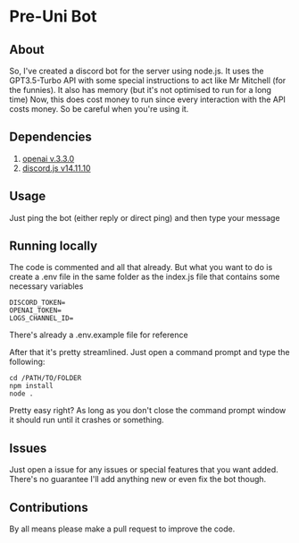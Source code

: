 # Pre-Uni Bot

## About
So, I've created a discord bot for the server using node.js.
It uses the GPT3.5-Turbo API with some special instructions to act like Mr Mitchell (for the funnies).
It also has memory (but it's not optimised to run for a long time)
Now, this does cost money to run since every interaction with the API costs money.
So be careful when you're using it.

## Dependencies
1. [openai v.3.3.0](https://www.npmjs.com/package/openai)
2. [discord.js v14.11.10](https://old.discordjs.dev/#/)

## Usage
Just ping the bot (either reply or direct ping) and then type your message

## Running locally
The code is commented and all that already.
But what you want to do is create a .env file in the same folder as the index.js file that contains some necessary variables

    DISCORD_TOKEN=
    OPENAI_TOKEN=
    LOGS_CHANNEL_ID=
There's already a .env.example file for reference

After that it's pretty streamlined.
Just open a command prompt and type the following:
	
    cd /PATH/TO/FOLDER
    npm install
    node .
Pretty easy right?
As long as you don't close the command prompt window it should run until it crashes or something.

## Issues
Just open a issue for any issues or special features that you want added.
There's no guarantee I'll add anything new or even fix the bot though.
## Contributions
By all means please make a pull request to improve the code.

